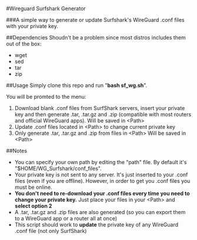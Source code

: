 #Wireguard Surfshark Generator

###A simple way to generate or update Surfshark's WireGuard .conf files with your private key.

##Dependencies
Shoudn't be a problem since most distros includes them out of the box:
* wget
* sed
* tar
* zip

##Usage
Simply clone this repo and run "**bash sf_wg.sh**".

You will be promted to the menu:
1. Download blank .conf files from SurfShark servers, insert your private key and then generate .tar, .tar.gz and .zip (compatible with most routers and official WireGuard apps). Will be saved in \<Path>
2. Update .conf files located in \<Path> to change current private key
3. Only generate .tar, .tar.gz and .zip from files in \<Path> Will be saved in \<Path>


##Notes
* You can specify your own path by editing the "path" file. By default it's "$HOME/WG_Surfshark/conf_files".
* Your private key is not sent to any server. It's just inserted to your .conf files (even if you are offline). However, in order to get you .conf files you must be online.
* **You don't need to re-download your .conf files every time you need to change your private key.** Just place your files in your \<Path> and **select option 2**
* A .tar, .tar.gz and .zip files are also generated (so you can export them to a WireGuard app or a router all at once) 
* This script should work to **update** the private key of any WireGuard .conf file (not only SurfShark)



